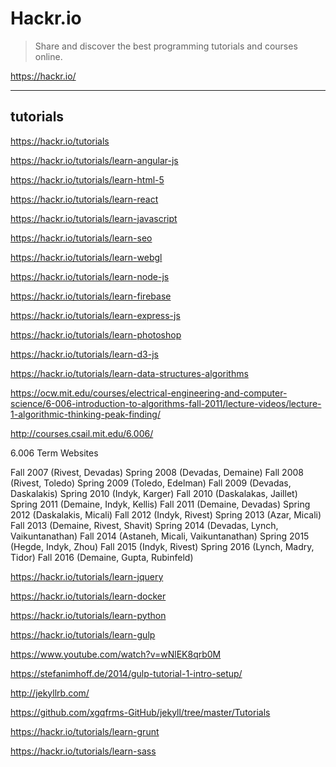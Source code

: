 # Hackr.io  

> Share and discover the best programming tutorials and courses online.

https://hackr.io/

******************************************************************************
## tutorials


https://hackr.io/tutorials

https://hackr.io/tutorials/learn-angular-js

https://hackr.io/tutorials/learn-html-5

https://hackr.io/tutorials/learn-react

https://hackr.io/tutorials/learn-javascript

https://hackr.io/tutorials/learn-seo

https://hackr.io/tutorials/learn-webgl

https://hackr.io/tutorials/learn-node-js

https://hackr.io/tutorials/learn-firebase

https://hackr.io/tutorials/learn-express-js

https://hackr.io/tutorials/learn-photoshop

https://hackr.io/tutorials/learn-d3-js

https://hackr.io/tutorials/learn-data-structures-algorithms

https://ocw.mit.edu/courses/electrical-engineering-and-computer-science/6-006-introduction-to-algorithms-fall-2011/lecture-videos/lecture-1-algorithmic-thinking-peak-finding/


http://courses.csail.mit.edu/6.006/

6.006 Term Websites

Fall 2007 (Rivest, Devadas) 
Spring 2008 (Devadas, Demaine) 
Fall 2008 (Rivest, Toledo) 
Spring 2009 (Toledo, Edelman) 
Fall 2009 (Devadas, Daskalakis) 
Spring 2010 (Indyk, Karger) 
Fall 2010 (Daskalakas, Jaillet) 
Spring 2011 (Demaine, Indyk, Kellis) 
Fall 2011 (Demaine, Devadas) 
Spring 2012 (Daskalakis, Micali) 
Fall 2012 (Indyk, Rivest) 
Spring 2013 (Azar, Micali) 
Fall 2013 (Demaine, Rivest, Shavit) 
Spring 2014 (Devadas, Lynch, Vaikuntanathan) 
Fall 2014 (Astaneh, Micali, Vaikuntanathan) 
Spring 2015 (Hegde, Indyk, Zhou) 
Fall 2015 (Indyk, Rivest) 
Spring 2016 (Lynch, Madry, Tidor) 
Fall 2016 (Demaine, Gupta, Rubinfeld)



https://hackr.io/tutorials/learn-jquery

https://hackr.io/tutorials/learn-docker

https://hackr.io/tutorials/learn-python

https://hackr.io/tutorials/learn-gulp

https://www.youtube.com/watch?v=wNlEK8qrb0M

https://stefanimhoff.de/2014/gulp-tutorial-1-intro-setup/

http://jekyllrb.com/

https://github.com/xgqfrms-GitHub/jekyll/tree/master/Tutorials



https://hackr.io/tutorials/learn-grunt

https://hackr.io/tutorials/learn-sass


